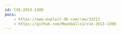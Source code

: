 ```yaml
---
id: CVE-2013-1300
pocs:
    - https://www.exploit-db.com/raw/33213
    - https://github.com/Meatballs1/cve-2013-1300
---
```

